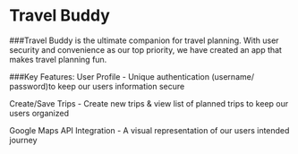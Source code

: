 # Travel Buddy

###Travel Buddy is the ultimate companion for travel planning. With user security and convenience as our top priority, we have created an app that makes travel planning fun.

###Key Features:
User Profile - Unique authentication (username/ password)to keep our users information secure

Create/Save Trips - Create new trips & view list of planned trips to keep our users organized

Google Maps API  Integration - A visual representation of our users intended journey

